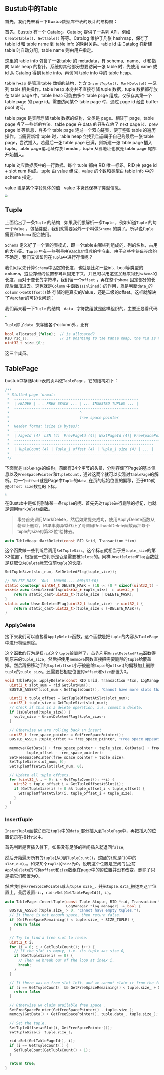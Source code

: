 ## **Bustub中的Table**

首先，我们先来看一下Bustub数据库中表的设计的结构图：

首先，Bustub 有一个 Catalog。Catalog 提供了一系列 API，例如 `CreateTable()`、`GetTable()` 等等。Catalog 维护了几张 hashmap，保存了 table id 和 table name 到 table info 的映射关系。table id 由 Catalog 在新建 table 时自动分配，table name 则由用户指定。

这里的 table info 包含了一张 table 的 metadata，有 schema、name、id 和指向 table heap 的指针。系统的其他部分想要访问一张 table 时，先使用 name 或 id 从 Catalog 得到 table info，再访问 table info 中的 table heap。

table heap 是管理 table 数据的结构，包含 `InsertTuple()`、`MarkDelete()` 一系列 table 相关操作。table heap 本身并不直接存储 tuple 数据，tuple 数据都存放在 table page 中。table heap 可能由多个 table page 组成，仅保存其第一个 table page 的 page id。需要访问某个 table page 时，通过 page id 经由 buffer pool 访问。

table page 是实际存储 table 数据的结构，父类是 page。相较于 page，table page 多了一些新的方法。table page 在 data 的开头存放了 next page id、prev page id 等信息，将多个 table page 连成一个双向链表，便于整张 table 的遍历操作。当需要新增 tuple 时，table heap 会找到当前属于自己的最后一张 table page，尝试插入，若最后一张 table page 已满，则新建一张 table page 插入 tuple。table page 低地址存放 header，tuple 从高地址也就是 table page 尾部开始插入。

tuple 对应数据表中的一行数据。每个 tuple 都由 RID 唯一标识。RID 由 page id + slot num 构成。tuple 由 value 组成，value 的个数和类型由 table info 中的 schema 指定。

value 则是某个字段具体的值，value 本身还保存了类型信息。

<img src="./img/table-1.png" style="zoom:50%;" />





## **Tuple**

上面给出了一条`Tuple` 的结构，如果我们想解析一条`Tuple` ，例如知道`Tuple` 的每一个`Value` ，包括类型，我们就需要另外一个叫做`Schema` 的类了。所以说`Tuple` 需要和`Schema` 配合使用。

`Schema` 定义好了一个表的表模式，即一个table由哪些列组成的，列的名称，占用的大小等。`Tuple` 中有一些列是由Varchar组成的字符串，由于这些字符串长度的不确定，我们又该如何在`Tuple`中进行存储呢？

我们可以先计算`Schema`中固定的长度，也就是比如一些int、bool等类型的column，这些存储的位置都可以固定下来，并且可以用这些加起来得到`schema`的长度，而对于变长的字符串，我们留一个`offset` ，再在整个`shema` 固定部分的长度后面加进去。这也就是`Column` 中函数`IsInlined()`的作用，就是判断`data_`的 `column->GetOffset()`处 存储的是真实的Value，还是二级的offset。这样就解决了Varchar的可边长问题：

我们再来看一下`Tuple` 的结构，`data_` 字符数组就是这样组织的，主要还是看代码

<img src="./img/tuple-1.png" style="zoom: 33%;" />

`Tuple`除了`data_`来存储各个column外，还有

```c
bool allocated_{false};  // is allocated?
RID rid_{};              // if pointing to the table heap, the rid is valid
uint32_t size_{0};
```

这三个成员。



## **TablePage**

bustub中存储table表的页叫做`TablePage` ，它的结构如下：

```c
/**
 * Slotted page format:
 *  ---------------------------------------------------------
 *  | HEADER | ... FREE SPACE ... | ... INSERTED TUPLES ... |
 *  ---------------------------------------------------------
 *                                ^
 *                                free space pointer
 *
 *  Header format (size in bytes):
 *  ----------------------------------------------------------------------------
 *  | PageId (4)| LSN (4)| PrevPageId (4)| NextPageId (4)| FreeSpacePointer(4) |
 *  ----------------------------------------------------------------------------
 *  ----------------------------------------------------------------
 *  | TupleCount (4) | Tuple_1 offset (4) | Tuple_1 size (4) | ... |
 *  ----------------------------------------------------------------
 */
```

下面就是`TablePage`的结构，前面有24个字节的头部，分别存储了Page的基本信息以及`FreeSpacePointer`和`TupleCount`，通过这两个就可以实现对`TablePage`的解析。每一个`offset`就是Page中`Tuple`的`data_`在页的起始位置的偏移，至于`RID`就是`offset size`数组的下标。

<img src="./img/tablepage.png" style="zoom: 33%;" />

在Bustub中是如何删除某一条`Tuple`的呢，首先先对`Tuple`进行删除的标记，也就是调用`MarkDelete`函数。

> 事务首先调用MarkDelete，然后如果提交成功，使用ApplyDelete函数从物理上删除。如果事务异常终止了则调用RollbackDelete函数再把每个tuple的size的第32位1给抹去。

```c
auto TableHeap::MarkDelete(const RID &rid, Transaction *txn)
```

这个函数做一些判断后调用`SetTupleSize`。这个标志就相当于把`tuple_size`的第32位置1，根据这一位判断是否是需要被`Delete`的。同样`UnsetDeletedFlag`函数就是获取设为`Delete`标志位前`tuple`的长度。

```c
SetTupleSize(slot_num, SetDeletedFlag(tuple_size));

// DELETE_MASK  (0b)  100000.....000(31个0)
static constexpr uint64_t DELETE_MASK = (1U << (8 * sizeof(uint32_t) - 1));
static auto SetDeletedFlag(uint32_t tuple_size) -> uint32_t {
    return static_cast<uint32_t>(tuple_size | DELETE_MASK);
}
static auto UnsetDeletedFlag(uint32_t tuple_size) -> uint32_t {
    return static_cast<uint32_t>(tuple_size & (~DELETE_MASK));
}
```



### **ApplyDelete**

接下来我们可以直接看`ApplyDelete`函数，这个函数是把`tuple`的内容从`TablePage`中进行物理删除。

这个函数的行为是把`rid`这个`tuple`给删除了，首先利用`UnsetDeletedFlag`函数得到原来的`tuple_size`，然后把使用`memmove`函数直接把需要删除的`tuple`给覆盖掉。然后再把移动了的`tuple`(`offset`小于被删除`tuple`的`offset`)的偏移加上删除`tuple`的`tuple_size`。还需要把相应位置的`offset`和`size`都置为0。

```c
void TablePage::ApplyDelete(const RID &rid, Transaction *txn, LogManager *log_manager) {
  uint32_t slot_num = rid.GetSlotNum();
  BUSTUB_ASSERT(slot_num < GetTupleCount(), "Cannot have more slots than tuples.");

  uint32_t tuple_offset = GetTupleOffsetAtSlot(slot_num);
  uint32_t tuple_size = GetTupleSize(slot_num);
  // Check if this is a delete operation, i.e. commit a delete.
  if (IsDeleted(tuple_size)) {
    tuple_size = UnsetDeletedFlag(tuple_size);
  }
    
  // Otherwise we are rolling back an insert.
  uint32_t free_space_pointer = GetFreeSpacePointer();
  BUSTUB_ASSERT(tuple_offset >= free_space_pointer, "Free space appears before tuples.");

  memmove(GetData() + free_space_pointer + tuple_size, GetData() + free_space_pointer,
          tuple_offset - free_space_pointer);
  SetFreeSpacePointer(free_space_pointer + tuple_size);
  SetTupleSize(slot_num, 0);
  SetTupleOffsetAtSlot(slot_num, 0);

  // Update all tuple offsets.
  for (uint32_t i = 0; i < GetTupleCount(); ++i) {
    uint32_t tuple_offset_i = GetTupleOffsetAtSlot(i);
    if (GetTupleSize(i) != 0 && tuple_offset_i < tuple_offset) {
      SetTupleOffsetAtSlot(i, tuple_offset_i + tuple_size);
    }
  }
}
```



### **InsertTuple**

`InsertTuple`函数负责把`tuple`中的`data_`部分插入到`TablePage`中，再把插入的位置记录在指针`rid`中。

首先判断是否插入得下，如果没有足够的空间插入就返回`false`。

然后开始遍历所有的`tuple`(从0到`TupleCount()`，这里的`i`就是`RID`中的`slot_num`)，。如果某个`tuple`的`size`为0，说明这个位置是空闲的(之前`ApplyDelete`的时候`offset`和`size`数组在page中的的位置并没有改变，删除了只是把它们都置为0。

然后我们把`FreeSpacePointer`减去`tuple.size_`，并把`tuple.data_`搬运到这个位置上，最后设置`rid`，`rid->Set(GetTablePageId(), i)`。

```c
auto TablePage::InsertTuple(const Tuple &tuple, RID *rid, Transaction *txn, LockManager *lock_manager,
                            LogManager *log_manager) -> bool {
  BUSTUB_ASSERT(tuple.size_ > 0, "Cannot have empty tuples.");
  // If there is not enough space, then return false.
  if (GetFreeSpaceRemaining() < tuple.size_ + SIZE_TUPLE) {
    return false;
  }

  // Try to find a free slot to reuse.
  uint32_t i;
  for (i = 0; i < GetTupleCount(); i++) {
    // If the slot is empty, i.e. its tuple has size 0,
    if (GetTupleSize(i) == 0) {
      // Then we break out of the loop at index i.
      break;
    }
  }

  // If there was no free slot left, and we cannot claim it from the free space, then we give up.
  if (i == GetTupleCount() && GetFreeSpaceRemaining() < tuple.size_ + SIZE_TUPLE) {
    return false;
  }

  // Otherwise we claim available free space..
  SetFreeSpacePointer(GetFreeSpacePointer() - tuple.size_);
  memcpy(GetData() + GetFreeSpacePointer(), tuple.data_, tuple.size_);

  // Set the tuple.
  SetTupleOffsetAtSlot(i, GetFreeSpacePointer());
  SetTupleSize(i, tuple.size_);

  rid->Set(GetTablePageId(), i);
  if (i == GetTupleCount()) {
    SetTupleCount(GetTupleCount() + 1);
  }

  return true;
}

```



